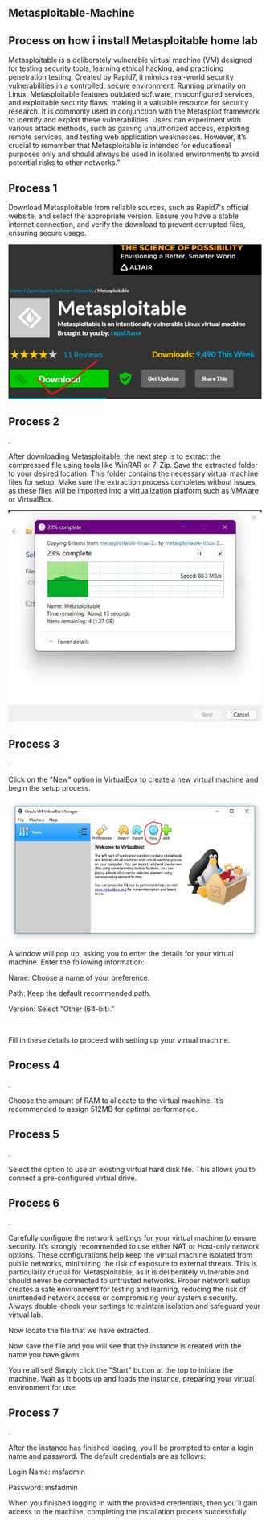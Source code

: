 <h2>Metasploitable-Machine</h2>
  
  
<h2>Process on how i install Metasploitable home lab</h2>

Metasploitable is a deliberately vulnerable virtual machine (VM) designed for testing security tools, learning ethical hacking, and practicing penetration testing. Created by Rapid7, it mimics real-world security vulnerabilities in a controlled, secure environment. Running primarily on Linux, Metasploitable features outdated software, misconfigured services, and exploitable security flaws, making it a valuable resource for security research. It is commonly used in conjunction with the Metasploit framework to identify and exploit these vulnerabilities. Users can experiment with various attack methods, such as gaining unauthorized access, exploiting remote services, and testing web application weaknesses. However, it’s crucial to remember that Metasploitable is intended for educational purposes only and should always be used in isolated environments to avoid potential risks to other networks."


<h2>Process 1</h2>

Download Metasploitable from reliable sources, such as Rapid7's official website, and select the appropriate version. Ensure you have a stable internet connection, and verify the download to prevent corrupted files, ensuring secure usage.

<img src="Folder/met1.jpg">




<h2>Process 2</h2>
.

After downloading Metasploitable, the next step is to extract the compressed file using tools like WinRAR or 7-Zip. Save the extracted folder to your desired location. This folder contains the necessary virtual machine files for setup. Make sure the extraction process completes without issues, as these files will be imported into a virtualization platform such as VMware or VirtualBox.


<img src="Folder/met2.jpg">

<h2>Process 3</h2>
.

Click on the "New" option in VirtualBox to create a new virtual machine and begin the setup process.


<img src="Folder/met3.jpg">


A window will pop up, asking you to enter the details for your virtual machine. Enter the following information:

Name: Choose a name of your preference.

Path: Keep the default recommended path.

Version: Select "Other (64-bit)."


<img src="">



Fill in these details to proceed with setting up your virtual machine.

<h2>Process 4</h2>
.

Choose the amount of RAM to allocate to the virtual machine. It’s recommended to assign 512MB for optimal performance.



<h2>Process 5</h2>
.

Select the option to use an existing virtual hard disk file. This allows you to connect a pre-configured virtual drive.



<h2>Process 6</h2>
.

Carefully configure the network settings for your virtual machine to ensure security. It’s strongly recommended to use either NAT or Host-only network options. These configurations help keep the virtual machine isolated from public networks, minimizing the risk of exposure to external threats. This is particularly crucial for Metasploitable, as it is deliberately vulnerable and should never be connected to untrusted networks. Proper network setup creates a safe environment for testing and learning, reducing the risk of unintended network access or compromising your system's security. Always double-check your settings to maintain isolation and safeguard your virtual lab.



Now locate the file that we have extracted.



Now save the file and you will see that the instance is created with the name you have given.



You’re all set! Simply click the "Start" button at the top to initiate the machine. Wait as it boots up and loads the instance, preparing your virtual environment for use.



<h2>Process 7</h2>
.

After the instance has finished loading, you’ll be prompted to enter a login name and password. The default credentials are as follows:

Login Name: msfadmin

Password: msfadmin


When you finished logging in with the provided credentials, then you’ll gain access to the machine, completing the installation process successfully.
